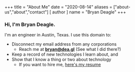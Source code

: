 +++
title = "About Me"
date = "2020-08-14"
aliases = ["about-us","about","contact"]
[ author ]
  name = "Bryan Deagle"
+++

### Hi, I'm Bryan Deagle.

I'm an engineer in Austin, Texas. I use this domain to:

- Disconnect my email address from any corporations
  - Reach me at **bryan@dea.gl** (See what I did there?)
- Keep a record of new technologies I learn about, and
- Show that I know a thing or two about technology
  - If you want to hire me, [here's my resume](https://dea.gl/resume/resume.pdf)
